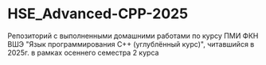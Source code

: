 # HSE_Advanced-CPP-2025
Репозиторий с выполненными домашними работами по курсу ПМИ ФКН ВШЭ "Язык программирования C++ (углублённый курс)", читавшийся в 2025г. в рамках осеннего семестра 2 курса

